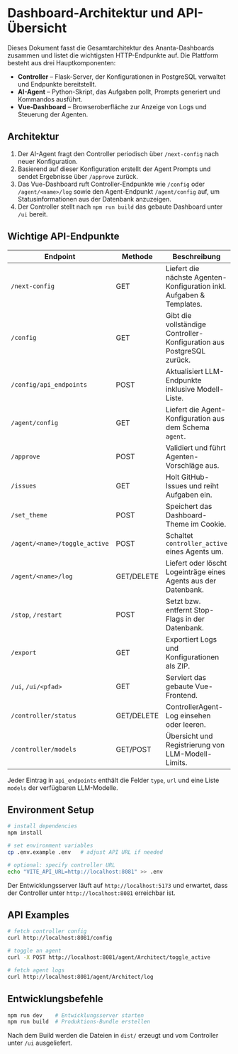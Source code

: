 # Dashboard-Architektur und API-Übersicht

Dieses Dokument fasst die Gesamtarchitektur des Ananta-Dashboards zusammen und listet die wichtigsten HTTP-Endpunkte auf. Die Plattform besteht aus drei Hauptkomponenten:

- **Controller** – Flask-Server, der Konfigurationen in PostgreSQL verwaltet und Endpunkte bereitstellt.
- **AI-Agent** – Python-Skript, das Aufgaben pollt, Prompts generiert und Kommandos ausführt.
- **Vue-Dashboard** – Browseroberfläche zur Anzeige von Logs und Steuerung der Agenten.

## Architektur

1. Der AI-Agent fragt den Controller periodisch über `/next-config` nach neuer Konfiguration.
2. Basierend auf dieser Konfiguration erstellt der Agent Prompts und sendet Ergebnisse über `/approve` zurück.
3. Das Vue-Dashboard ruft Controller-Endpunkte wie `/config` oder `/agent/<name>/log` sowie den Agent-Endpunkt `/agent/config` auf, um Statusinformationen aus der Datenbank anzuzeigen.
4. Der Controller stellt nach `npm run build` das gebaute Dashboard unter `/ui` bereit.

## Wichtige API-Endpunkte

| Endpoint | Methode | Beschreibung |
| -------- | ------- | ------------ |
| `/next-config` | GET | Liefert die nächste Agenten-Konfiguration inkl. Aufgaben & Templates. |
| `/config` | GET | Gibt die vollständige Controller-Konfiguration aus PostgreSQL zurück. |
| `/config/api_endpoints` | POST | Aktualisiert LLM-Endpunkte inklusive Modell-Liste. |
| `/agent/config` | GET | Liefert die Agent-Konfiguration aus dem Schema `agent`. |
| `/approve` | POST | Validiert und führt Agenten-Vorschläge aus. |
| `/issues` | GET | Holt GitHub-Issues und reiht Aufgaben ein. |
| `/set_theme` | POST | Speichert das Dashboard-Theme im Cookie. |
| `/agent/<name>/toggle_active` | POST | Schaltet `controller_active` eines Agents um. |
| `/agent/<name>/log` | GET/DELETE | Liefert oder löscht Logeinträge eines Agents aus der Datenbank. |
| `/stop`, `/restart` | POST | Setzt bzw. entfernt Stop-Flags in der Datenbank. |
| `/export` | GET | Exportiert Logs und Konfigurationen als ZIP. |
| `/ui`, `/ui/<pfad>` | GET | Serviert das gebaute Vue-Frontend. |
| `/controller/status` | GET/DELETE | ControllerAgent-Log einsehen oder leeren. |
| `/controller/models` | GET/POST | Übersicht und Registrierung von LLM-Modell-Limits. |

Jeder Eintrag in `api_endpoints` enthält die Felder `type`, `url` und eine Liste `models` der verfügbaren LLM-Modelle.

## Environment Setup

```bash
# install dependencies
npm install

# set environment variables
cp .env.example .env   # adjust API URL if needed

# optional: specify controller URL
echo "VITE_API_URL=http://localhost:8081" >> .env
```

Der Entwicklungsserver läuft auf `http://localhost:5173` und erwartet, dass der Controller unter `http://localhost:8081` erreichbar ist.

## API Examples

```bash
# fetch controller config
curl http://localhost:8081/config

# toggle an agent
curl -X POST http://localhost:8081/agent/Architect/toggle_active

# fetch agent logs
curl http://localhost:8081/agent/Architect/log
```

## Entwicklungsbefehle

```bash
npm run dev    # Entwicklungsserver starten
npm run build  # Produktions-Bundle erstellen
```

Nach dem Build werden die Dateien in `dist/` erzeugt und vom Controller unter `/ui` ausgeliefert.
